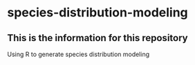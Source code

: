 # species-distribution-modeling
## This is the information for this repository

Using R to generate species distribution modeling
